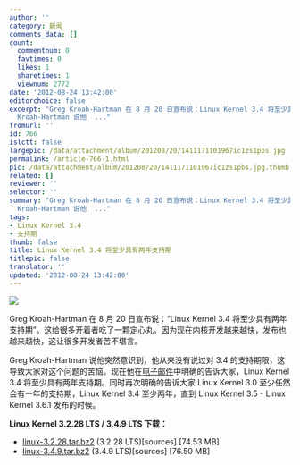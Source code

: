 ```yaml
---
author: ''
category: 新闻
comments_data: []
count:
  commentnum: 0
  favtimes: 0
  likes: 1
  sharetimes: 1
  viewnum: 2772
date: '2012-08-24 13:42:00'
editorchoice: false
excerpt: "Greg Kroah-Hartman 在 8 月 20 日宣布说：Linux Kernel 3.4 将至少具有两年支持期。这给很多开着者吃了一颗定心丸。因为现在内核开发越来越快，发布也越来越快，这让很多开发者苦不堪言。\r\nGreg
  Kroah-Hartman 说他  ..."
fromurl: ''
id: 766
islctt: false
largepic: /data/attachment/album/201208/20/1411171101967ic1zs1pbs.jpg
permalink: /article-766-1.html
pic: /data/attachment/album/201208/20/1411171101967ic1zs1pbs.jpg.thumb.jpg
related: []
reviewer: ''
selector: ''
summary: "Greg Kroah-Hartman 在 8 月 20 日宣布说：Linux Kernel 3.4 将至少具有两年支持期。这给很多开着者吃了一颗定心丸。因为现在内核开发越来越快，发布也越来越快，这让很多开发者苦不堪言。\r\nGreg
  Kroah-Hartman 说他  ..."
tags:
- Linux Kernel 3.4
- 支持期
thumb: false
title: Linux Kernel 3.4 将至少具有两年支持期
titlepic: false
translator: ''
updated: '2012-08-24 13:42:00'
---
```


![](/data/attachment/album/201208/20/1411171101967ic1zs1pbs.jpg)


Greg Kroah-Hartman 在 8 月 20 日宣布说：“Linux Kernel 3.4 将至少具有两年支持期”。这给很多开着者吃了一颗定心丸。因为现在内核开发越来越快，发布也越来越快，这让很多开发者苦不堪言。


Greg Kroah-Hartman 说他突然意识到，他从来没有说过对 3.4 的支持期限，这导致大家对这个问题的苦恼。现在他在[电子邮件](http://lkml.indiana.edu/hypermail/linux/kernel/1208.2/02624.html)中明确的告诉大家，Linux Kernel 3.4 将至少具有两年支持期。同时再次明确的告诉大家 Linux Kernel 3.0 至少任然会有一年的支持期，Linux Kernel 3.4 至少两年，直到 Linux Kernel 3.5 - Linux Kernel 3.6.1 发布的时候。


**Linux Kernel 3.2.28 LTS / 3.4.9 LTS 下载：**


* [linux-3.2.28.tar.bz2](http://www.kernel.org/pub/linux/kernel/v3.0/linux-3.2.28.tar.bz2) (3.2.28 LTS)[sources] [74.53 MB]
* [linux-3.4.9.tar.bz2](http://www.kernel.org/pub/linux/kernel/v3.0/linux-3.4.9.tar.bz2) (3.4.9 LTS)[sources] [76.50 MB]